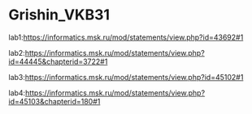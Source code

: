 # Grishin_VKB31

lab1:https://informatics.msk.ru/mod/statements/view.php?id=43692#1

lab2:https://informatics.msk.ru/mod/statements/view.php?id=44445&chapterid=3722#1

lab3:https://informatics.msk.ru/mod/statements/view.php?id=45102#1

lab4:https://informatics.msk.ru/mod/statements/view.php?id=45103&chapterid=180#1
